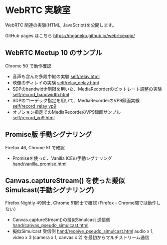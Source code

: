 # WebRTC 実験室

WebRTC 関連の実験(HTML, JavaScript)を公開します。

GitHub pages はこちら https://mganeko.github.io/webrtcexpjp/

## WebRTC Meetup 10 のサンプル
Chrome 50 で動作確認
* 音声も含んだ多段中継の実験 [self/relay.html](/self/relay.html)
* 映像のディレイの実験 [self/relay_delay.html](/self/relay_delay.html)
* SDPのbandwidth制限を用いた、MediaRecorderのビットレート調整の実験 [self/record_bandwidth.html](/self/record_bandwidth.html)
* SDPのコーデック指定を用いて、MediaRecorderのVP9録画実験 [self/record_relay_vp9](/self/record_relay_vp9.html)
* オプション指定でのMediaRecordeのVP9録画サンプル [self/record_vp9.html](/self/record_vp9.html)

##  Promise版 手動シグナリング
Firefox 46, Chrome 51 で確認
* Promiseを使った、Vanilla ICEの手動シグナリング [hand/vanilla_promise.html](hand/vanilla_promise.html)

## Canvas.captureStream() を使った擬似Simulcast(手動シグナリング)
Firefox Nightly 49同士, Chrome 51同士で確認 (Firefox - Chrome間では動作しない）
* Canvas.captureStream()の擬似Simulcast 送信側 [hand/canvas_pseudo_simulcast.html](hand/canvas_pseudo_simulcast.html)
* 擬似Simulcast 受信側 [hand/receive_pseudo_simulcast.html](hand/receive_pseudo_simulcast.html)
audio x 1, video x 3 (camera x 1, canvas x 2) を最初からマルチストリーム通信

